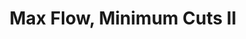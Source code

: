---
title: Max Flow, Minimum Cuts II
number: 34
time: 2022-04-22 12:00
location: Graham Hall 210
notes:
noutes_source:
slides_pdf:
slides_ppt:
youtube:
recording:
passcode:
textbook:
---
